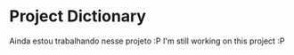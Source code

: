 # Project Dictionary

Ainda estou trabalhando nesse projeto :P
I'm still working on this project :P
